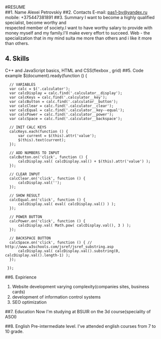 #RESUME   
##1. Name
Alexei Petrovskiy
##2. Contacts
  E-mail: pas1-by@yandex.ru
  mobile: +375447381891
##3. Summary
  I want  to become a highly qualified specialist, become worthy and  
  respected member of society.I want to have worthy salary to provide
  with money myself and my family.I'll make every effort to succeed.
  Web - the specialization that in my mind suita me more than others 
  and i like it more than others.
## 4. Skills
C++ and JavaScript basics, HTML and CSS(flexbox , grid)
##5. Code example
    $(document).ready(function () {

      // VARIABLES
      var calc = $('.calculator');
      var calcDisplay = calc.find('.calculator__display');
      var calcKeys = calc.find('.calculator__key');
      var calcButton = calc.find('.calculator__button');
      var calcClear = calc.find('.calculator__clear');
      var calcEqual = calc.find('.calculator__key--equal');
      var calcPower = calc.find('.calculator__power');
      var calcSpace = calc.find('.calculator__backspace');

      // INIT CALC KEYS
      calcKeys.each(function () {
          var current = $(this).attr('value');
          $(this).text(current);
      });

      // ADD NUMBERS TO INPUT
      calcButton.on('click', function () {
          calcDisplay.val( calcDisplay.val() + $(this).attr('value') );
      });

      // CLEAR INPUT
      calcClear.on('click', function () {
          calcDisplay.val('');
      });

      // SHOW RESULT
      calcEqual.on('click', function () {
          calcDisplay.val( eval( calcDisplay.val() ) );
      });

      // POWER BUTTON
      calcPower.on('click', function () {
          calcDisplay.val( Math.pow( calcDisplay.val(), 3 ) );
      });

      // BACKSPACE BUTTON
      calcSpace.on('click', function () { // http://www.w3schools.com/jsref/jsref_substring.asp
          calcDisplay.val( calcDisplay.val().substring(0, calcDisplay.val().length-1) );
      });

     });

##6. Expirience
1. Website development varying complexity(companies sites, business cards)
2. development of information control systems
3. SEO optimization

##7. Education
Now I'm studying at BSUIR on the 3d course(speciality of ASOI)

##8.  English
Pre-intermediate level. I've attended english courses from 7 to 10 grade.